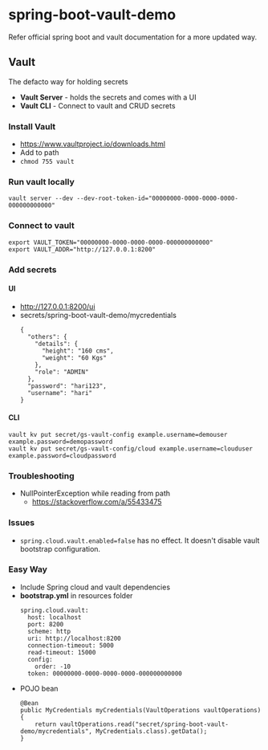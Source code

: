 # spring-boot-vault-demo
Refer official spring boot and vault documentation for a more updated way.

## Vault
The defacto way for holding secrets

- **Vault Server** - holds the secrets and comes with a UI
- **Vault CLI** - Connect to vault and CRUD secrets

### Install Vault
- https://www.vaultproject.io/downloads.html
- Add to path
- `chmod 755 vault`

### Run vault locally
`vault server --dev --dev-root-token-id="00000000-0000-0000-0000-000000000000"`

### Connect to vault
```
export VAULT_TOKEN="00000000-0000-0000-0000-000000000000"
export VAULT_ADDR="http://127.0.0.1:8200"
```

### Add secrets
#### UI
- http://127.0.0.1:8200/ui
- secrets/spring-boot-vault-demo/mycredentials
    ```
    {
      "others": {
        "details": {
          "height": "160 cms",
          "weight": "60 Kgs"
        },
        "role": "ADMIN"
      },
      "password": "hari123",
      "username": "hari"
    }
    ```
#### CLI
```
vault kv put secret/gs-vault-config example.username=demouser example.password=demopassword
vault kv put secret/gs-vault-config/cloud example.username=clouduser example.password=cloudpassword
```

### Troubleshooting
- NullPointerException while reading from path
    - https://stackoverflow.com/a/55433475

### Issues
- `spring.cloud.vault.enabled=false` has no effect. It doesn't disable vault bootstrap configuration.

### Easy Way
- Include Spring cloud and vault dependencies
- **bootstrap.yml** in resources folder
    ```
    spring.cloud.vault:
      host: localhost
      port: 8200
      scheme: http
      uri: http://localhost:8200
      connection-timeout: 5000
      read-timeout: 15000
      config:
        order: -10
      token: 00000000-0000-0000-0000-000000000000
    ```
- POJO bean
    ```
    @Bean
    public MyCredentials myCredentials(VaultOperations vaultOperations) {
        return vaultOperations.read("secret/spring-boot-vault-demo/mycredentials", MyCredentials.class).getData();
    }
    ```
